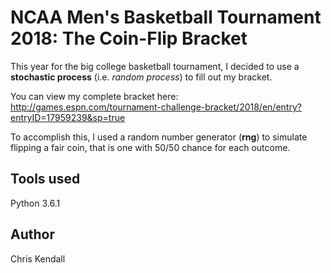 # NCAA Men's Basketball Tournament 2018: The Coin-Flip Bracket

This year for the big college basketball tournament, I decided to use a **stochastic process** (i.e. *random process*) to fill out my bracket.

You can view my complete bracket here:
http://games.espn.com/tournament-challenge-bracket/2018/en/entry?entryID=17959239&sp=true

To accomplish this, I used a random number generator (**rng**) to simulate flipping a fair coin, that is one with 50/50 chance for each outcome.

## Tools used
Python 3.6.1

## Author
Chris Kendall
